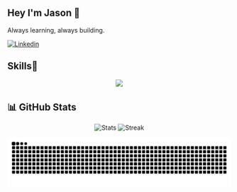 
## Hey I'm Jason 👋
Always learning, always building.
&nbsp; <div>
[![Linkedin](https://img.shields.io/badge/linked-in-369?style=flat-square&logo=linkedin&logoColor=white&color=blue)](https://www.linkedin.com/in/jason-alva/)
<div/>


## Skills🥷

<p align="center">
  <a href="https://skillicons.dev">
    <img src="https://skillicons.dev/icons?i=arduino,raspberrypi,mongodb,prisma,fastapi,firebase,js,nodejs,redux,react,nextjs,c,cpp,py,sklearn" />
  </a>
</p>





## 📊 GitHub Stats

<div class="badges-githubstats">
  <p align="center">
    <img src="https://github-readme-stats.vercel.app/api?username=JasonAlva&theme=radical&show_icons=true&hide_border=true&count_private=true" alt="Stats" width="500" height="165">
    <img src="https://github-readme-streak-stats.herokuapp.com/?user=JasonAlva&theme=radical&hide_border=true" alt="Streak" width="500" height="165">
  </p>
</div>


<div align="center">
  <img src="https://github.com/JasonAlva/JasonAlva/blob/output/github-contribution-grid-snake.svg" alt='img-py'>
</div>
<!--
**JasonAlva/JasonAlva** is a ✨ _special_ ✨ repository because its `README.md` (this file) appears on your GitHub profile.

Here are some ideas to get you started:

- 🔭 I’m currently working on ...
- 🌱 I’m currently learning ...
- 👯 I’m looking to collaborate on ...
- 🤔 I’m looking for help with ...
- 💬 Ask me about ...
- 📫 How to reach me: ...
- 😄 Pronouns: ...
- ⚡ Fun fact: ...
-->
